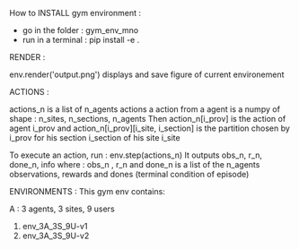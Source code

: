 How to INSTALL gym environment :

- go in the folder : gym_env_mno
- run in a terminal : pip install -e .



RENDER :

env.render('output.png') displays and save figure of current environement


ACTIONS : 

actions_n is a list of n_agents actions
a action from a agent is a numpy of shape : n_sites, n_sections, n_agents 
Then action_n[i_prov] is the action of agent i_prov and 
action_n[i_prov][i_site, i_section] is the partition chosen by i_prov for his section i_section of his site i_site

To execute an action, run : env.step(actions_n)
It outputs obs_n, r_n, done_n, info
where :
obs_n , r_n and done_n is a list of the n_agents observations, rewards and dones (terminal condition of episode)



ENVIRONMENTS :
This gym env contains:

A : 3 agents, 3 sites, 9 users 
1. env_3A_3S_9U-v1
2. env_3A_3S_9U-v2






